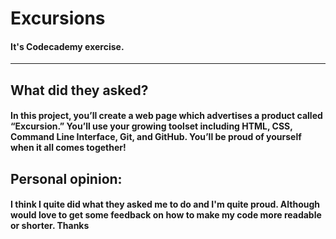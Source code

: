 # Excursions
#### It's Codecademy exercise.
______________________________
## What did they asked?
#### In this project, you’ll create a web page which advertises a product called “Excursion.” You’ll use your growing toolset including HTML, CSS, Command Line Interface, Git, and GitHub. You’ll be proud of yourself when it all comes together!

## Personal opinion:
#### I think I quite did what they asked me to do and I'm quite proud. Although would love to get some feedback on how to make my code more readable or shorter. Thanks
